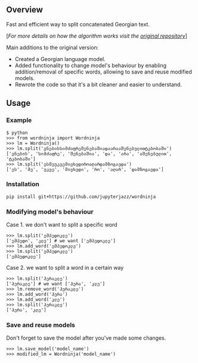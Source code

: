 ## Overview

Fast and efficient way to split concatenated Georgian text. 

[*For more details on how the algorithm works visit the [original repository](https://github.com/keredson/wordninja)*]

Main additions to the original version:
* Created a Georgian language model.
* Added functionality to change model's behaviour by enabling addition/removal of specific words, allowing to save and reuse modified models.
* Rewrote the code so that it's a bit cleaner and easier to understand. 



## Usage
### Example
```
$ python
>>> from wordninja import Wordninja
>>> lm = Wordninja()
>>> lm.split('ვნებისსიმძაფრეშენებაშიადაარააშენებულითტკბობაში')
['ვნების', 'სიმძაფრე', 'შენებაშია', 'და', 'არა', 'აშენებულით', 'ტკბობაში']
>>> lm.split('ესმეუკვემივხვდიროაღარდამზოგავდა')
['ეს', 'მე', 'უკვე', 'მივხვდი', 'რო', 'აღარ', 'დამზოგავდა']
```

### Installation
```
pip install git+https://github.com/jupyterjazz/wordninja
```

### Modifying model's behaviour
Case 1. we don't want to split a specific word
```
>>> lm.split('ემპედოკლე')
['ემპედო', 'კლე'] # we want ['ემპედოკლე']
>>> lm.add_word('ემპედოკლე')
>>> lm.split('ემპედოკლე')
['ემპედოკლე']
```

Case 2. we want to split a word in a certain way
```
>>> lm.split('ჰერაკლე')
['ჰერაკლე'] # we want ['ჰერა', 'კლე']
>>> lm.remove_word('ჰერაკლე')
>>> lm.add_word('ჰერა')
>>> lm.add_word('კლე')
>>> lm.split('ჰერაკლე')
['ჰერა', 'კლე']
```

### Save and reuse models
Don't forget to save the model after you've made some changes.
```
>>> lm.save_model('model_name')
>>> modified_lm = Wordninja('model_name')
```

